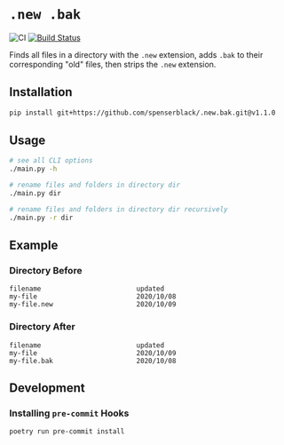 # `.new .bak`

![CI](https://github.com/spenserblack/.new.bak/workflows/CI/badge.svg)
[![Build Status](https://travis-ci.com/spenserblack/.new.bak.svg?branch=master)](https://travis-ci.com/spenserblack/.new.bak)

Finds all files in a directory with the `.new` extension, adds `.bak` to their corresponding "old"
files, then strips the `.new` extension.

## Installation

```bash
pip install git+https://github.com/spenserblack/.new.bak.git@v1.1.0
```

## Usage

```bash
# see all CLI options
./main.py -h

# rename files and folders in directory dir
./main.py dir

# rename files and folders in directory dir recursively
./main.py -r dir
```

## Example

### Directory Before

```
filename                        updated
my-file                         2020/10/08
my-file.new                     2020/10/09
```

### Directory After

```
filename                        updated
my-file                         2020/10/09
my-file.bak                     2020/10/08
```

## Development

### Installing `pre-commit` Hooks

```bash
poetry run pre-commit install
```

